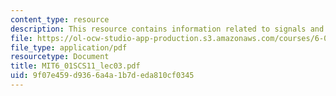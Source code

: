 ```yaml
---
content_type: resource
description: This resource contains information related to signals and systems.
file: https://ol-ocw-studio-app-production.s3.amazonaws.com/courses/6-01sc-introduction-to-electrical-engineering-and-computer-science-i-spring-2011/9f07e459d9366a4a1b7deda810cf0345_MIT6_01SCS11_lec03.pdf
file_type: application/pdf
resourcetype: Document
title: MIT6_01SCS11_lec03.pdf
uid: 9f07e459-d936-6a4a-1b7d-eda810cf0345
---
```

